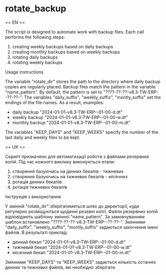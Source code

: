 # rotate_backup

== EN ==

The script is designed to automate work with backup files.
Each call performs the following steps:

1) creating weekly backups based on daily backups
2) creating monthly backups based on weekly backups
3) rotating daily backups
4) rotating weekly backups

Usage instructions

The variable "rotate_dir" stores the path to the directory where daily backup copies are regularly placed.
Backup files match the pattern in the variable "name_pattern".
By default, the pattern is set to "????-??-??-v8.3-TW-ERP--??-??-".
The variables "daily_suffix", "weekly_suffix", "montly_suffix" set the endings of the file names.
As a result, examples:
* daily backup "2024-01-01-v8.3-TW-ERP--01-00-d.dt"
* weekly backup "2024-01-01-v8.3-TW-ERP--01-00-w.dt"
* monthly backup "2024-01-01-v8.3-TW-ERP--01-00-m.dt"

The variables "KEEP_DAYS" and "KEEP_WEEKS" specify the number of the last daily and weekly files to be kept.

== UK ==

Скрипт призначено для автоматизації роботи з файлами резервних копій.
Під час кожного виклику виконуються етапи:

1) створення базуючись на денних бекапів - тижневих
2) створення базуючись на тижневих бекапів - місячних
3) ротація денних бекапів
4) ротація тижневих бекапів

Інструкція з використання

У змінній "rotate_dir" зберігатиметься шлях до директорії, куди регулярно розміщуються щоденні резевні копії.
Файли резервних копій відповідають шаблону змінної "name_pattern".
За замовчуванням шаблон встановлено "????-??-??-v8.3-TW-ERP--??-??-".
Змінними "daily_suffix", "weekly_suffix", "montly_suffix" задаються закінчення імені файлів.
В результаті приклад:
 * денний бекап "2024-01-01-v8.3-TW-ERP--01-00-d.dt"
 * тижневий бекап "2024-01-01-v8.3-TW-ERP--01-00-w.dt"
 * місячний бекап "2024-01-01-v8.3-TW-ERP--01-00-m.dt"

Змінними "KEEP_DAYS" та "KEEP_WEEKS" задається кількість останніх денних та тижневих файлів, які необхідно зберігати.
